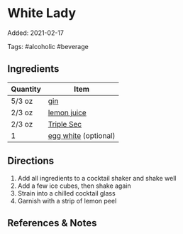 # White Lady

Added: 2021-02-17

Tags: #alcoholic #beverage

## Ingredients

| Quantity | Item                                            |
| -------- | ----------------------------------------------- |
| 5/3 oz   | [gin](../_ingredients/gin.md)                   |
| 2/3 oz   | [lemon juice](../_ingredients/lemon%20juice.md) |
| 2/3 oz   | [Triple Sec](../_ingredients/triple-sec.md)     |
| 1        | [egg white](../_ingredients/egg.md) (optional)  |

## Directions

1. Add all ingredients to a cocktail shaker and shake well
2. Add a few ice cubes, then shake again
3. Strain into a chilled cocktail glass
4. Garnish with a strip of lemon peel

## References & Notes

[^1]: Original recipe: The Periodic Table of Cocktails
